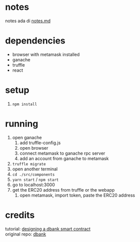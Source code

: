 # notes

notes ada di [notes.md](notes.md)

# dependencies

- browser with metamask installed
- ganache
- truffle
- react

# setup

1. `npm install`

# running

1. open ganache
   1. add truffle-config.js
   2. open browser
   3. connect metamask to ganache rpc server
   4. add an account from ganache to metamask
2. `truffle migrate`
3. open another terminal
4. `cd ./src/components`
5. `yarn start` / `npm start`
6. go to localhost:3000
7. get the ERC20 address from truffle or the webapp
   1. open metamask, import token, paste the ERC20 address

# credits

tutorial: [designing a dbank smart contract](https://www.youtube.com/watch?v=xWFba_9QYmc&list=PLS5SEs8ZftgUNcUVXtn2KXiE1Ui9B5UrY&index=7) \
original repo: [dbank](https://github.com/dappuniversity/dbank)
